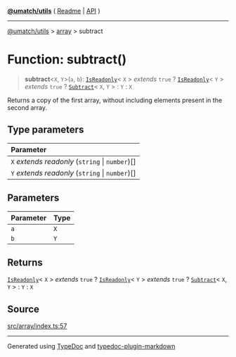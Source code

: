 [**@umatch/utils**](../../README.md) ( [Readme](../../README.md) \| [API](../../API.md) )

---

[@umatch/utils](../../API.md) > [array](../README.md) > subtract

# Function: subtract()

> **subtract**\<`X`, `Y`\>(`a`, `b`): [`IsReadonly`](../../index/type-aliases/type-alias.IsReadonly.md)\< `X` \> _extends_ `true` ? [`IsReadonly`](../../index/type-aliases/type-alias.IsReadonly.md)\< `Y` \> _extends_ `true` ? [`Subtract`](../../index/type-aliases/type-alias.Subtract.md)\< `X`, `Y` \> : `Y` : `X`

Returns a copy of the first array, without including elements
present in the second array.

## Type parameters

| Parameter                                         |
| :------------------------------------------------ |
| `X` _extends_ _readonly_ (`string` \| `number`)[] |
| `Y` _extends_ _readonly_ (`string` \| `number`)[] |

## Parameters

| Parameter | Type |
| :-------- | :--- |
| `a`       | `X`  |
| `b`       | `Y`  |

## Returns

[`IsReadonly`](../../index/type-aliases/type-alias.IsReadonly.md)\< `X` \> _extends_ `true` ? [`IsReadonly`](../../index/type-aliases/type-alias.IsReadonly.md)\< `Y` \> _extends_ `true` ? [`Subtract`](../../index/type-aliases/type-alias.Subtract.md)\< `X`, `Y` \> : `Y` : `X`

## Source

[src/array/index.ts:57](https://github.com/umatch-oficial/utils/blob/fe3e40a/src/array/index.ts#L57)

---

Generated using [TypeDoc](https://typedoc.org/) and [typedoc-plugin-markdown](https://www.npmjs.com/package/typedoc-plugin-markdown)
